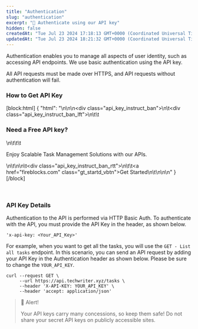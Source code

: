 ```yaml
---
title: "Authentication"
slug: "authentication"
excerpt: "🔑 Authenticate using our API key"
hidden: false
createdAt: "Tue Jul 23 2024 17:18:13 GMT+0000 (Coordinated Universal Time)"
updatedAt: "Tue Jul 23 2024 18:21:32 GMT+0000 (Coordinated Universal Time)"
---
```

Authentication enables you to manage all aspects of user identity, such as accessing API endpoints. We use basic authentication using the API key. 

All API requests must be made over HTTPS, and API requests without authentication will fail.

### How to Get API Key

[block:html]
{
  "html": "<style>\n\t.api_key_instruct_ban {\n\t\tbackground: #2C2B3D;\n\t\tborder-radius: 12px;\n\t\t-webkit-border-radius: 12px;\n\t\tdisplay: flex;\n\t\tflex-wrap: wrap;\n\t\tpadding: 33px;\n\t}\n\n\t.api_key_instruct_ban_lft h3 {\n\t\tfont-size: 24px;\n    line-height: 1.3;\n    color: white;\n\t\tletter-spacing: -0.03em;\n    font-weight: 700;\n\t\tfont-family: 'Inter', sans-serif;\n\t\tmargin-bottom: 7px;\n\t\tmargin-top: 0px;\n\t}\n\n\t.api_key_instruct_ban_lft h3:last-child {\n\t\tmargin-bottom: 0;\n\t}\n\n\t.api_key_instruct_ban_lft p {\n\t\tfont-size: 14px;\n\t\tline-height: 1.3;\n\t\tcolor: white;\n\t\tfont-family: 'Inter', sans-serif;\n\t\tfont-weight: 400;\n\t}\n  \n  .api_key_instruct_ban_lft {\n  \tflex-basis: 80%;\n   \tmax-width: 80%;\n  \tpadding-right: 15px;\n                                }\n  \n  .api_key_instruct_ban_rtt {\n     flex-basis: 20%;\n     max-width: 20%;\n     padding-left: 15px;\n     align-self: center;\n                                }\n  \n\t.gt_startd_vbtn {\n\t\tdisplay: inline-block;\n    white-space: nowrap;\n\t\tcolor: #FFFFFF !important;\n\t\tbackground: linear-gradient(126.33deg, #3D1C8C 5.38%, #6C48C3 108.32%);\n\t\tborder-radius: 6px;\n\t\tfont-size: 16px;\n\t\tline-height: 1.3;\n\t\tfont-weight: 600;\n\t\tfont-family: 'Inter', sans-serif;\n    text-decoration: none !important;\n\t\tpadding: 10px 16px;\n\n\t}\n\n\t.gt_startd_vbtn:hover {\n\t\tbackground: #211B4E;\n\t\tcolor: #fff;\n\t}\n  \n  @media only screen and (max-width:768px) {\n    .api_key_instruct_ban {\n    \tdisplay: block;\n    }\n    \n    .api_key_instruct_ban_rtt {\n    \tpadding-left: 0;\n    }\n  }\n</style>\n\n<!-- dont_have_api_sec_start -->\n<div class=\"api_key_instruct_ban\">\n\t<div class=\"api_key_instruct_ban_lft\">\n\t\t<h3>Need a Free API key?</h3>\n\t\t\t<p>Enjoy Scalable Task Management Solutions with our APIs.</p>\n\t</div>\n\n\t<div class=\"api_key_instruct_ban_rtt\">\n\t\t<a href=\"fireblocks.com" class=\"gt_startd_vbtn\">Get Started</a>\n\t</div>\n</div>\n\n<!-- dont_have_api_sec_end -->"
}
[/block]


<br />

### API Key Details

Authentication to the API is performed via HTTP Basic Auth. To authenticate with the API, you must provide the API Key in the header, as shown below.

```curl Authentication Header
'x-api-key: <Your_API_Key>'
```

For example, when you want to get all the tasks, you will use the `GET - List all tasks` endpoint. In this scenario, you can send an API request by adding your API Key in the Authentication header as shown below. Please be sure to change the `YOUR_API_KEY`.

```curl Sample
curl --request GET \
     --url https://api.techwriter.xyz/tasks \
     --header 'X-API-KEY: YOUR_API_KEY' \
     --header 'accept: application/json'
```

> 🚧 Alert!
> 
> Your API keys carry many concessions, so keep them safe! Do not share your secret API keys on publicly accessible sites.
